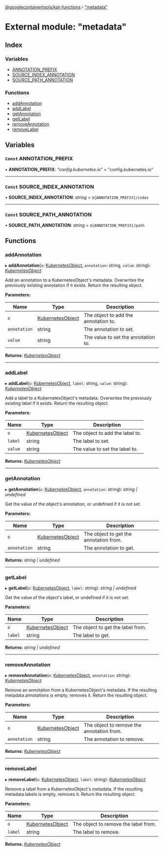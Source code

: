 [@googlecontainertools/kpt-functions](../README.md) › ["metadata"](_metadata_.md)

# External module: "metadata"

## Index

### Variables

* [ANNOTATION_PREFIX](_metadata_.md#const-annotation_prefix)
* [SOURCE_INDEX_ANNOTATION](_metadata_.md#const-source_index_annotation)
* [SOURCE_PATH_ANNOTATION](_metadata_.md#const-source_path_annotation)

### Functions

* [addAnnotation](_metadata_.md#addannotation)
* [addLabel](_metadata_.md#addlabel)
* [getAnnotation](_metadata_.md#getannotation)
* [getLabel](_metadata_.md#getlabel)
* [removeAnnotation](_metadata_.md#removeannotation)
* [removeLabel](_metadata_.md#removelabel)

## Variables

### `Const` ANNOTATION_PREFIX

• **ANNOTATION_PREFIX**: *"config.kubernetes.io"* = "config.kubernetes.io"

___

### `Const` SOURCE_INDEX_ANNOTATION

• **SOURCE_INDEX_ANNOTATION**: *string* = `${ANNOTATION_PREFIX}/index`

___

### `Const` SOURCE_PATH_ANNOTATION

• **SOURCE_PATH_ANNOTATION**: *string* = `${ANNOTATION_PREFIX}/path`

## Functions

###  addAnnotation

▸ **addAnnotation**(`o`: [KubernetesObject](../interfaces/_types_.kubernetesobject.md), `annotation`: string, `value`: string): *[KubernetesObject](../interfaces/_types_.kubernetesobject.md)*

Add an annotation to a KubernetesObject's metadata. Overwrites the previously existing annotation if it exists.
Return the resulting object.

**Parameters:**

Name | Type | Description |
------ | ------ | ------ |
`o` | [KubernetesObject](../interfaces/_types_.kubernetesobject.md) | The object to add the annotation to. |
`annotation` | string | The annotation to set. |
`value` | string | The value to set the annotation to.  |

**Returns:** *[KubernetesObject](../interfaces/_types_.kubernetesobject.md)*

___

###  addLabel

▸ **addLabel**(`o`: [KubernetesObject](../interfaces/_types_.kubernetesobject.md), `label`: string, `value`: string): *[KubernetesObject](../interfaces/_types_.kubernetesobject.md)*

Add a label to a KubernetesObject's metadata. Overwrites the previously existing label if it exists.
Return the resulting object.

**Parameters:**

Name | Type | Description |
------ | ------ | ------ |
`o` | [KubernetesObject](../interfaces/_types_.kubernetesobject.md) | The object to add the label to. |
`label` | string | The label to set. |
`value` | string | The value to set the label to.  |

**Returns:** *[KubernetesObject](../interfaces/_types_.kubernetesobject.md)*

___

###  getAnnotation

▸ **getAnnotation**(`o`: [KubernetesObject](../interfaces/_types_.kubernetesobject.md), `annotation`: string): *string | undefined*

Get the value of the object's annotation, or undefined if it is not set.

**Parameters:**

Name | Type | Description |
------ | ------ | ------ |
`o` | [KubernetesObject](../interfaces/_types_.kubernetesobject.md) | The object to get the annotation from. |
`annotation` | string | The annotation to get.  |

**Returns:** *string | undefined*

___

###  getLabel

▸ **getLabel**(`o`: [KubernetesObject](../interfaces/_types_.kubernetesobject.md), `label`: string): *string | undefined*

Get the value of the object's label, or undefined if it is not set.

**Parameters:**

Name | Type | Description |
------ | ------ | ------ |
`o` | [KubernetesObject](../interfaces/_types_.kubernetesobject.md) | The object to get the label from. |
`label` | string | The label to get.  |

**Returns:** *string | undefined*

___

###  removeAnnotation

▸ **removeAnnotation**(`o`: [KubernetesObject](../interfaces/_types_.kubernetesobject.md), `annotation`: string): *[KubernetesObject](../interfaces/_types_.kubernetesobject.md)*

Remove an annotation from a KubernetesObject's metadata. If the resulting metadata.annotations is empty, removes
it. Return the resulting object.

**Parameters:**

Name | Type | Description |
------ | ------ | ------ |
`o` | [KubernetesObject](../interfaces/_types_.kubernetesobject.md) | The object to remove the annotation from. |
`annotation` | string | The annotation to remove.  |

**Returns:** *[KubernetesObject](../interfaces/_types_.kubernetesobject.md)*

___

###  removeLabel

▸ **removeLabel**(`o`: [KubernetesObject](../interfaces/_types_.kubernetesobject.md), `label`: string): *[KubernetesObject](../interfaces/_types_.kubernetesobject.md)*

Remove a label from a KubernetesObject's metadata. If the resulting metadata.labels is empty, removes
it. Return the resulting object.

**Parameters:**

Name | Type | Description |
------ | ------ | ------ |
`o` | [KubernetesObject](../interfaces/_types_.kubernetesobject.md) | The object to remove the label from. |
`label` | string | The label to remove.  |

**Returns:** *[KubernetesObject](../interfaces/_types_.kubernetesobject.md)*
